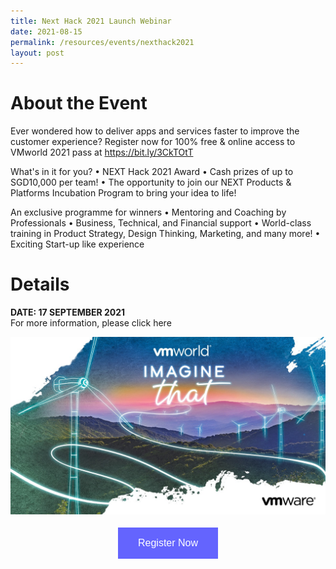 ```yaml
---
title: Next Hack 2021 Launch Webinar
date: 2021-08-15
permalink: /resources/events/nexthack2021
layout: post
---
```

# About the Event
Ever wondered how to deliver apps and services faster to improve the customer experience? Register now for 100% free &amp; online access to VMworld 2021 pass at <a target="_blank" href="https://bit.ly/3CkTOtT">https://bit.ly/3CkTOtT</a> 

What's in it for you?
•	NEXT Hack 2021 Award
•	Cash prizes of up to SGD10,000 per team!
•	The opportunity to join our NEXT Products &amp; Platforms Incubation Program to bring your idea to life!

An exclusive programme for winners
•	Mentoring and Coaching by Professionals
•	Business, Technical, and Financial support
•	World-class training in Product Strategy, Design Thinking, Marketing, and many more!
•	Exciting Start-up like experience


# Details
**DATE: 17 SEPTEMBER 2021**<br>For more information, please click <a target="_blank">here</a>


![Alt text for image on Isomer site](/images/events/events/VMworld%20Image.png)

<style>
#register {
  background-color: #0000ff;
  border: none;
  color: white;
  padding: 16px 32px;
  text-align: center;
  font-size: 16px;
  margin: 4px 2px;
  opacity: 0.6;
  transition: 0.3s;
  display: inline-block;
  text-decoration: none;
  cursor: pointer;
}
</style>

<center><a target="_blank" href="https://form.jotform.com/212518958648066"><button id="register" class="btn">Register Now</button></a></center>